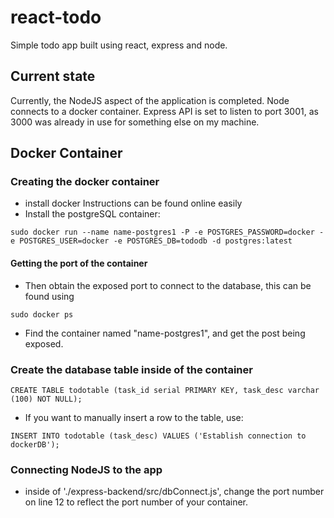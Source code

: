 # react-todo
Simple todo app built using react, express and node.

## Current state
Currently, the NodeJS aspect of the application is completed.
Node connects to a docker container.
Express API is set to listen to port 3001, as 3000 was already in use for something else on my machine.

## Docker Container
### Creating the docker container
- install docker 
  Instructions can be found online easily
- Install the postgreSQL container:
```
sudo docker run --name name-postgres1 -P -e POSTGRES_PASSWORD=docker -e POSTGRES_USER=docker -e POSTGRES_DB=tododb -d postgres:latest
```
#### Getting the port of the container
- Then obtain the exposed port to connect to the database, this can be found using 
```
sudo docker ps
```
- Find the container named "name-postgres1", and get the post being exposed.
### Create the database table inside of the container
```
CREATE TABLE todotable (task_id serial PRIMARY KEY, task_desc varchar (100) NOT NULL);
```
- If you want to manually insert a row to the table, use:
```
INSERT INTO todotable (task_desc) VALUES ('Establish connection to dockerDB');
```
### Connecting NodeJS to the app
- inside of './express-backend/src/dbConnect.js', change the port number on line 12 to reflect the port number of your container.
